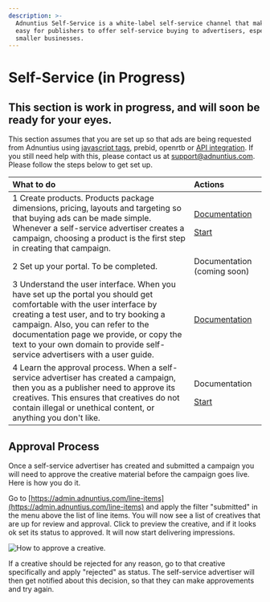 ```yaml
---
description: >-
  Adnuntius Self-Service is a white-label self-service channel that makes it
  easy for publishers to offer self-service buying to advertisers, especially
  smaller businesses.
---
```


# Self-Service \(in Progress\)

## This section is work in progress, and will soon be ready for your eyes. 

This section assumes that you are set up so that ads are being requested from Adnuntius using [javascript tags](../../adnuntius-advertising/requesting-ads/intro/), prebid, openrtb or [API integration](../../adnuntius-advertising/requesting-ads/http-api.md). If you still need help with this, please contact us at [support@adnuntius.com](mailto:support@adnuntius.com). Please follow the steps below to get set up.

<table>
  <thead>
    <tr>
      <th style="text-align:left">What to do</th>
      <th style="text-align:left">Actions</th>
    </tr>
  </thead>
  <tbody>
    <tr>
      <td style="text-align:left">1 Create products. Products package dimensions, pricing, layouts and targeting
        so that buying ads can be made simple. Whenever a self-service advertiser
        creates a campaign, choosing a product is the first step in creating that
        campaign.</td>
      <td style="text-align:left">
        <p><a href="../../adnuntius-advertising/admin-ui/admin/products.md">Documentation</a>
        </p>
        <p><a href="https://admin.adnuntius.com/admin/products">Start</a>
        </p>
      </td>
    </tr>
    <tr>
      <td style="text-align:left">2 Set up your portal. To be completed.</td>
      <td style="text-align:left">Documentation (coming soon)</td>
    </tr>
    <tr>
      <td style="text-align:left">3 Understand the user interface. When you have set up the portal you should
        get comfortable with the user interface by creating a test user, and to
        try booking a campaign. Also, you can refer to the documentation page we
        provide, or copy the text to your own domain to provide self-service advertisers
        with a user guide.</td>
      <td style="text-align:left"><a href="user-interface-guide.md">Documentation</a>
      </td>
    </tr>
    <tr>
      <td style="text-align:left">4 Learn the approval process. When a self-service advertiser has created
        a campaign, then you as a publisher need to approve its creatives. This
        ensures that creatives do not contain illegal or unethical content, or
        anything you don&apos;t like.</td>
      <td style="text-align:left">
        <p>Documentation</p>
        <p><a href="https://admin.adnuntius.com/line-items">Start</a>
        </p>
      </td>
    </tr>
  </tbody>
</table>

## Approval Process

Once a self-service advertiser has created and submitted a campaign you will need to approve the creative material before the campaign goes live. Here is how you do it.

Go to [https://admin.adnuntius.com/line-items](https://admin.adnuntius.com/line-items) and apply the filter "submitted" in the menu above the list of line items. You will now see a list of creatives that are up for review and approval. Click to preview the creative, and if it looks ok set its status to approved. It will now start delivering impressions. 

![How to approve a creative.](../../.gitbook/assets/202007-aa-ss-approval-process.gif)

If a creative should be rejected for any reason, go to that creative specifically and apply "rejected" as status. The self-service advertiser will then get notified about this decision, so that they can make approvements and try again. 

